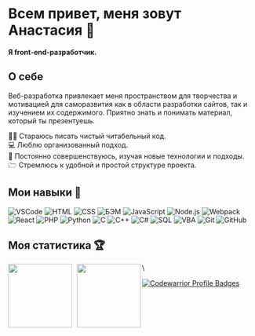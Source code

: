 # Всем привет, меня зовут Анастасия 👋

**Я front-end-разработчик.**

## О себе

Веб-разработка привлекает меня пространством для творчества и мотивацией для саморазвития как в области разработки сайтов, так и изучением их содержимого. Приятно знать и понимать материал, который ты презентуешь.

✍🏻 Стараюсь писать чистый читабельный код.\
💻 Люблю организованный подход.\
💪 Постоянно совершенствуюсь, изучая новые технологии и подходы.\
🗁 Стремлюсь к удобной и простой структуре проекта.

## Мои навыки 🔨

![VSCode](https://img.shields.io/badge/-VSCode-1e1e1e?style=flat&logo=visual-studio-code&logoColor=007acc)
![HTML](https://img.shields.io/badge/-HTML-e39404?style=flat&logo=html%35&logoColor=#e24c25)
![CSS](https://img.shields.io/badge/-CSS-76c025?style=flat&logo=css%33&logoColor=007acc)
![БЭМ](https://img.shields.io/badge/-%D0%91%D0%AD%D0%9C-1e1e1e?style=flat)
![JavaScript](https://img.shields.io/badge/-JavaScript-e24c25?style=flat&logo=javascript&logoColor=e9d54d)
![Node.js](https://img.shields.io/badge/-Node.js-047cef?style=flat&logo=node.js&logoColor=77b062)
![Webpack](https://img.shields.io/badge/-Webpack-a5d2e9?style=flat&logo=webpack&logoColor=007ACC)
![React](https://img.shields.io/badge/-React-e24c25?style=flat&logo=react&logoColor=007ACC)
![PHP](https://img.shields.io/badge/-PHP-1e1e1e?style=flat&logo=php&logoColor=627CBE)
![Python](https://img.shields.io/badge/-Python-fecf40?style=flat&logo=python&logoColor=007acc)
![C](https://img.shields.io/badge/-C-007acc?style=flat&logo=visual-studio&logoColor=855BB5)
![C++](https://img.shields.io/badge/-C++-76c025?style=flat&logo=C%2b%2b&logoColor=6296CC)
![C#](https://img.shields.io/badge/-C%23-1e1e1e)
![SQL](https://img.shields.io/badge/-SQL-e24c25?style=flat&logo=mysql&logoColor=006488)
![VBA](https://img.shields.io/badge/-VBA-e39404?style=flat&logo=Microsoft&logoColor=#ffffff)
![Git](https://img.shields.io/badge/-Git-047cef?style=flat&logo=Git&logoColor=#ee3c2d)
![GitHub](https://img.shields.io/badge/-GitHub-1e1e1e?style=flat&logo=GitHub&logoColor=#ffffff)

## Моя статистика 🏆

  <div>
    <a href="https://github-readme-stats.vercel.app/api?username=TsAnastasia&hide=contribs&show_icons=true&theme=buefy">
      <img  align="left" height="130" style="margin-right: 10px" src="https://github-readme-stats.vercel.app/api?username=TsAnastasia&hide=contribs&show_icons=true&theme=buefy" />
    </a>
    <a href="https://github-readme-stats.vercel.app/api/top-langs/?username=TsAnastasia&layout=compact">
      <img align="left" height="130" src="https://github-readme-stats.vercel.app/api/top-langs/?username=TsAnastasia&layout=compact" />
    </a>
  </div>

\  

[![Codewarrior Profile Badges](https://www.codewars.com/users/TsAnastasia/badges/large)](https://www.codewars.com/users/TsAnastasia)
